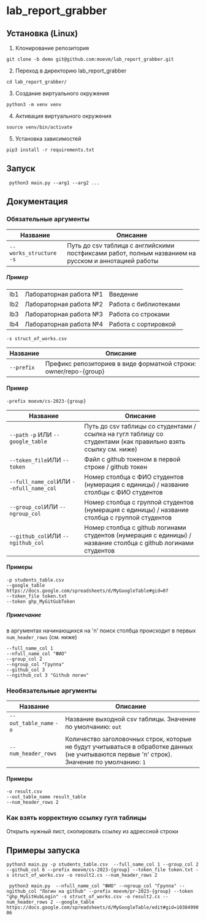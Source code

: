 
# lab_report_grabber
## Установка (Linux)
1. Клонирование репозитория 

```git clone -b demo git@github.com:moevm/lab_report_grabber.git```

2. Переход в директорию lab_report_grabber

```cd lab_report_grabber/```

3. Создание виртуального окружения

```python3 -m venv venv```

4. Активация виртуального окружения

```source venv/bin/activate```

5. Установка зависимостей

```pip3 install -r requirements.txt```

## Запуск
``` python3 main.py --arg1 --arg2 ...``` 
## Документация
### Обязательные аргументы
| Название | Описание                                                     |
|----------|--------------------------------------------------------------|
| `--works_structure` `-s`   | Путь до сsv таблица с английскими постфиксами работ, полным названием на русском и аннотацией работы          |
##### Пример
|  |  ||
|--|--|--|
|lb1|Лабораторная работа №1|Введение|
|lb2|Лабораторная работа №2|Работа с библиотеками|
|lb3|Лабораторная работа №3|Работа со строками|
|lb4|Лабораторная работа №4|Работа с сортировкой|

`-s struct_of_works.csv`
<br/>

| Название | Описание                                                     |
|----------|--------------------------------------------------------------|
| `--prefix`   | Префикс репозиториев в виде форматной строки: owner/repo-{group}|
#### Пример
`-prefix moevm/cs-2023-{group}`
<br/>

| Название | Описание                                                     |
|----------|--------------------------------------------------------------|
| `--path` `-p` ИЛИ `--google_table`  | Путь до csv таблицы со студентами / ссылка на гугл таблицу со студентами (как правильно взять ссылку см. ниже)|
|`--token_file`ИЛИ `--token`| Файл с github токеном в первой строке / github токен 
|`--full_name_col`ИЛИ `--nfull_name_col`| Номер столбца с ФИО студентов (нумерация с единицы) / название столбцы с ФИО студентов|
|`--group_col`ИЛИ `--ngroup_col`| Номер столбца с группой студентов (нумерация с единицы) / название столбца с группой студентов|
|`--github_col`ИЛИ `--ngithub_col`| Номер столбца с github логинами студентов (нумерация с единицы) / название столбца с github логинами студентов|студентов|
#### Примеры
`-p students_table.csv`\
 `--google_table https://docs.google.com/spreadsheets/d/MyGoogleTable#gid=07` \
 `--token_file token.txt` \
 `--token ghp_MyGitGubToken`
 ##### Примечание
 в аргументах начинающихся на 'n' поиск столбца происходит в первых `num_header_rows` (см. ниже)
 
 `--full_name_col 1`\
 `--nfull_name_col "ФИО"`\
 `--group_col 2`\
 `--ngroup_col "Группа"`\
 `--github_col 3`\
 `--ngithub_col 3 "Github логин"`

### Необязательные аргументы
| Название | Описание                                                     |
|----------|--------------------------------------------------------------|
| `--out_table_name` `-o`  | Название выходной csv таблицы. Значение по умолчанию: `out`|
| `--num_header_rows` | Количество заголовочных строк, которые не будут учитываться в обработке данных (не учитываются первые 'n' строк). Значение по умолчанию: `1`|
#### Примеры
`-o result.csv`\
`--out_table_name result_table` \
`--num_header_rows 2`
### Как взять корректную ссылку гугл таблицы
Открыть нужный лист, скопировать ссылку из адрессной строки

## Примеры запуска
```python3 main.py -p students_table.csv  --full_name_col 1 --group_col 2 --github_col 6 --prefix moevm/cs-2023-{group} --token_file token.txt -s struct_of_works.csv -o result2.cs --num_header_rows 2```

``` python3 main.py  --nfull_name_col "ФИО" --ngroup_col "Группа" --ngithub_col "Логин на github" --prefix moevm/pr-2023-{group} --token "ghp_MyGitHubLogin" -s struct_of_works.csv -o result2.cs --num_header_rows 2 --google_table https://docs.google.com/spreadsheets/d/MyGoogleTable/edit#gid=1030499006```
